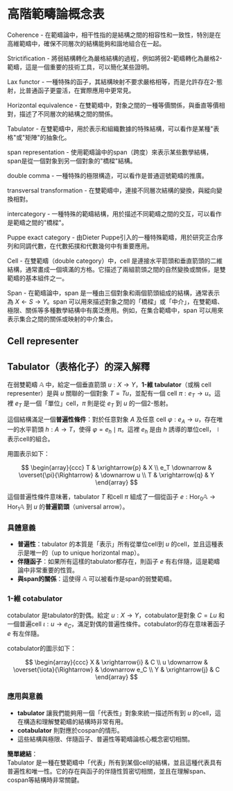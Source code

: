 # 高階範疇論概念表

Coherence - 在範疇論中，相干性指的是結構之間的相容性和一致性，特別是在高維範疇中，確保不同層次的結構能夠和諧地組合在一起。

Strictification - 將弱結構轉化為嚴格結構的過程，例如將弱2-範疇轉化為嚴格2-範疇，這是一個重要的技術工具，可以簡化某些證明。

Lax functor - 一種特殊的函子，其結構映射不要求嚴格相等，而是允許存在2-態射，比普通函子更靈活，在實際應用中更常見。

Horizontal equivalence - 在雙範疇中，對象之間的一種等價關係，與垂直等價相對，描述了不同層次的結構之間的關係。

Tabulator - 在雙範疇中，用於表示和組織數據的特殊結構，可以看作是某種"表格"或"矩陣"的抽象化。

span representation - 使用範疇論中的span（跨度）來表示某些數學結構，span是從一個對象到另一個對象的"橋樑"結構。

double comma - 一種特殊的極限構造，可以看作是普通逗號範疇的推廣。

transversal transformation - 在雙範疇中，連接不同層次結構的變換，與縱向變換相對。

intercategory - 一種特殊的範疇結構，用於描述不同範疇之間的交互，可以看作是範疇之間的"橋樑"。

Puppe exact category - 由Dieter Puppe引入的一種特殊範疇，用於研究正合序列和同調代數，在代數拓撲和代數幾何中有重要應用。

Cell - 在雙範疇（double category）中，cell 是連接水平箭頭和垂直箭頭的二維結構，通常畫成一個填滿的方格。它描述了兩組箭頭之間的自然變換或關係，是雙範疇的基本組件之一。

Span - 在範疇論中，span 是一種由三個對象和兩個箭頭組成的結構，通常表示為 $X \leftarrow S \rightarrow Y$。span 可以用來描述對象之間的「橋樑」或「中介」，在雙範疇、極限、關係等多種數學結構中有廣泛應用。例如，在集合範疇中，span 可以用來表示集合之間的關係或映射的中介集合。

Cell representer
---

## Tabulator（表格化子）的深入解釋

在弱雙範疇 $\mathbb{A}$ 中，給定一個垂直箭頭 $u: X \to Y$，**1-維 tabulator**（或稱 cell representer）是與 $u$ 關聯的一個對象 $T = Tu$，並配有一個 cell $\pi: e_T \to u$。這裡 $e_T$ 是一個「單位」cell，$\pi$ 則是從 $e_T$ 到 $u$ 的一個2-態射。

這個結構滿足一個**普遍性條件**：對於任意對象 $A$ 及任意 cell $\varphi: e_A \to u$，存在唯一的水平箭頭 $h: A \to T$，使得 $\varphi = e_h \mid \pi$。這裡 $e_h$ 是由 $h$ 誘導的單位cell，$\mid$ 表示cell的組合。

用圖表示如下：

$$
\begin{array}{ccc}
T & \xrightarrow{p} & X \\
e_T \downarrow & \overset{\pi}{\Rightarrow} & \downarrow u \\
T & \xrightarrow{q} & Y
\end{array}
$$

這個普遍性條件意味著，tabulator $T$ 和cell $\pi$ 組成了一個從函子 $e: \mathrm{Hor}_0\mathbb{A} \to \mathrm{Hor}_1\mathbb{A}$ 到 $u$ 的**普遍箭頭**（universal arrow）。

### 具體意義

- **普遍性**：tabulator 的本質是「表示」所有從單位cell到 $u$ 的cell，並且這種表示是唯一的（up to unique horizontal map）。
- **伴隨函子**：如果所有這樣的tabulator都存在，則函子 $e$ 有右伴隨，這是範疇論中非常重要的性質。
- **與span的關係**：這使得 $\mathbb{A}$ 可以被看作是span的弱雙範疇。

### 1-維 cotabulator

cotabulator 是tabulator的對偶。給定 $u: X \to Y$，cotabulator是對象 $C = Lu$ 和一個普遍cell $\iota: u \to e_C$，滿足對偶的普遍性條件。cotabulator的存在意味著函子 $e$ 有左伴隨。

cotabulator的圖示如下：

$$
\begin{array}{ccc}
X & \xrightarrow{i} & C \\
u \downarrow & \overset{\iota}{\Rightarrow} & \downarrow e_C \\
Y & \xrightarrow{j} & C
\end{array}
$$

### 應用與意義

- **tabulator** 讓我們能夠用一個「代表性」對象來統一描述所有到 $u$ 的cell，這在構造和理解雙範疇的結構時非常有用。
- **cotabulator** 則對應於cospan的情形。
- 這些結構與極限、伴隨函子、普遍性等範疇論核心概念密切相關。

**簡單總結**：  
Tabulator 是一種在雙範疇中「代表」所有到某個cell的結構，並且這種代表具有普遍性和唯一性。它的存在與函子的伴隨性質密切相關，並且在理解span、cospan等結構時非常關鍵。